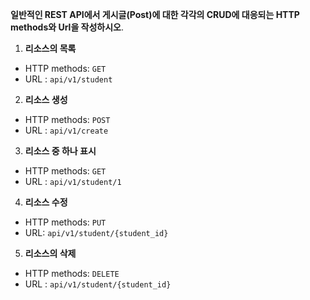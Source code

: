 **일반적인 REST API에서 게시글(Post)에 대한 각각의 CRUD에 대응되는 HTTP  methods와 Url을 작성하시오**.

1) **리소스의 목록**

* HTTP methods: `GET`
* URL : `api/v1/student`

2) **리소스 생성**

- HTTP methods: `POST`
- URL : `api/v1/create`

3) **리소스 중 하나 표시**

- HTTP methods: `GET`
- URL : `api/v1/student/1`

4) **리소스 수정**

- HTTP methods: `PUT`
- URL: `api/v1/student/{student_id}`

5) **리소스의 삭제**

- HTTP methods: `DELETE`
- URL : `api/v1/student/{student_id}`